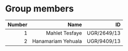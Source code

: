 # Group members
| Number | Name | ID |
| ---: | ---: | ---: |
| 1 | Mahlet Tesfaye | UGR/2649/13 |
| 2 | Hanamariam Yehuala | UGR/9409/13 |

